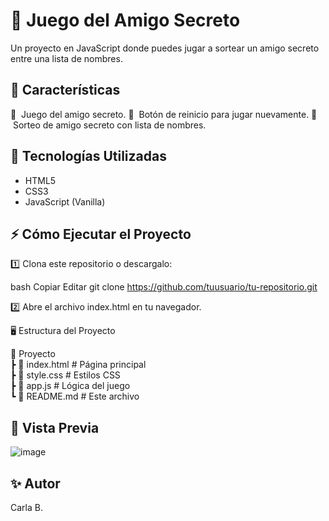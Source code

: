 # 🎯 Juego del Amigo Secreto
Un proyecto en JavaScript donde puedes jugar a sortear un amigo secreto entre una lista de nombres.

## 🚀 Características
🔹 &nbsp;Juego del amigo secreto.
🔹 &nbsp;Botón de reinicio para jugar nuevamente.
🔹 &nbsp;Sorteo de amigo secreto con lista de nombres.

## 📌 Tecnologías Utilizadas
- HTML5
- CSS3
- JavaScript (Vanilla)

## ⚡ Cómo Ejecutar el Proyecto
1️⃣ Clona este repositorio o descargalo:

bash
Copiar
Editar
git clone https://github.com/tuusuario/tu-repositorio.git

2️⃣ Abre el archivo index.html en tu navegador.

🖥️ Estructura del Proyecto

📂 Proyecto  
 ┣ 📜 index.html    # Página principal  
 ┣ 📜 style.css     # Estilos CSS  
 ┣ 📜 app.js        # Lógica del juego  
 ┗ 📜 README.md     # Este archivo  
 
## 📸 Vista Previa

![image](https://github.com/user-attachments/assets/b3e7a2c5-eee9-4192-8b67-71898c13fd5e)

## ✨ Autor
Carla B.

